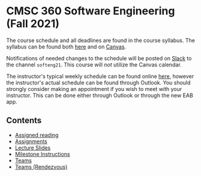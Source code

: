 # CMSC 360 Software Engineering (Fall 2021)

The course schedule and all deadlines are found in the course syllabus.  The syllabus can be found both [here](syllabus/softeng-syl-F21.pdf) and on [Canvas](https://bvu.instructure.com/).

Notifications of needed changes to the schedule will be posted on [Slack](https://bvcompsci.slack.com/) to the channel `softeng21`.  This course will *not* utilize the Canvas calendar.

The instructor's typical weekly schedule can be found online [here](https://jbshep.github.io/schedule/), however the instructor's actual schedule can be found through Outlook.  You should strongly consider making an appointment if you wish to meet with your instructor.  This can be done either through Outlook or through the new EAB app.

## Contents

* [Assigned reading](reading/index.md)
* [Assignments](asgn/index.md)
* [Lecture Slides](lect/index.md)
* [Milestone Instructions](ms/index.md)
* [Teams](teams.md)
* [Teams (Rendezvous)](teams-rend.md)
